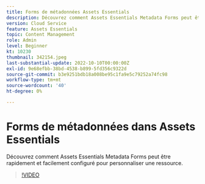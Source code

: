 ```yaml
---
title: Forms de métadonnées Assets Essentials
description: Découvrez comment Assets Essentials Metadata Forms peut être rapidement et facilement configuré pour personnaliser les métadonnées de ressources.
version: Cloud Service
feature: Assets Essentials
topic: Content Management
role: Admin
level: Beginner
kt: 10230
thumbnail: 342154.jpeg
last-substantial-update: 2022-10-10T00:00:00Z
exl-id: 9e68efbb-38bd-4538-b899-5fd356c9322d
source-git-commit: b3e9251bdb18a008be95c1fa9e5c79252a74fc98
workflow-type: tm+mt
source-wordcount: '40'
ht-degree: 0%

---
```


# Forms de métadonnées dans Assets Essentials

Découvrez comment Assets Essentials Metadata Forms peut être rapidement et facilement configuré pour personnaliser une ressource.

>[!VIDEO](https://video.tv.adobe.com/v/342154?quality=12&learn=on)
